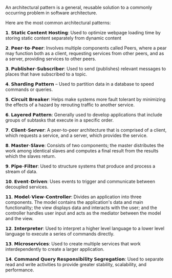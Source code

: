 An architectural pattern is a general, reusable solution to a commonly occurring problem in software architecture.

Here are the most common architectural patterns:

𝟭. 𝗦𝘁𝗮𝘁𝗶𝗰 𝗖𝗼𝗻𝘁𝗲𝗻𝘁 𝗛𝗼𝘀𝘁𝗶𝗻𝗴: Used to optimize webpage loading time by storing static content separately from dynamic content

𝟮. 𝗣𝗲𝗲𝗿-𝘁𝗼-𝗣𝗲𝗲𝗿: Involves multiple components called Peers, where a pear may function both as a client, requesting services from other peers, and
as a server, providing services to other peers.

𝟯. 𝗣𝘂𝗯𝗹𝗶𝘀𝗵𝗲𝗿-𝗦𝘂𝗯𝘀𝗰𝗿𝗶𝗯𝗲𝗿: Used to send (publishes) relevant messages to places that have subscribed to a topic.

𝟰. 𝗦𝗵𝗮𝗿𝗱𝗶𝗻𝗴 𝗣𝗮𝘁𝘁𝗲𝗿𝗻 – Used to partition data in a database to speed commands or queries.

𝟱. 𝗖𝗶𝗿𝗰𝘂𝗶𝘁 𝗕𝗿𝗲𝗮𝗸𝗲𝗿: Helps make systems more fault tolerant by minimizing the effects of a hazard by rerouting traffic to another service.

𝟲. 𝗟𝗮𝘆𝗲𝗿𝗲𝗱 𝗣𝗮𝘁𝘁𝗲𝗿𝗻: Generally used to develop applications that include groups of subtasks that execute in a specific order.

𝟳. 𝗖𝗹𝗶𝗲𝗻𝘁-𝗦𝗲𝗿𝘃𝗲𝗿: A peer-to-peer architecture that is comprised of a client, which requests a service, and a server, which provides the
service.

𝟴. 𝗠𝗮𝘀𝘁𝗲𝗿-𝗦𝗹𝗮𝘃𝗲: Consists of two components; the master distributes the work among identical slaves and computes a final result from the 
results which the slaves return.

𝟵. 𝗣𝗶𝗽𝗲-𝗙𝗶𝗹𝘁𝗲𝗿: Used to structure systems that produce and process a stream of data.

𝟭𝟬. 𝗘𝘃𝗲𝗻𝘁-𝗗𝗿𝗶𝘃𝗲𝗻: Uses events to trigger and communicate between decoupled services.

𝟭𝟭. 𝗠𝗼𝗱𝗲𝗹-𝗩𝗶𝗲𝘄-𝗖𝗼𝗻𝘁𝗿𝗼𝗹𝗹𝗲𝗿: Divides an application into three components. The model contains the application's data and main functionality; the view displays data and interacts with the user; and the controller handles user input and acts as the mediator between the model and the view.

𝟭𝟮. 𝗜𝗻𝘁𝗲𝗿𝗽𝗿𝗲𝘁𝗲𝗿: Used to interpret a higher level language to a lower level language to execute a series of commands directly.

𝟭𝟯. 𝗠𝗶𝗰𝗿𝗼𝘀𝗲𝗿𝘃𝗶𝗰𝗲𝘀: Used to create multiple services that work interdependently to create a larger application.

𝟭𝟰. 𝗖𝗼𝗺𝗺𝗮𝗻𝗱 𝗤𝘂𝗲𝗿𝘆 𝗥𝗲𝘀𝗽𝗼𝗻𝘀𝗶𝗯𝗶𝗹𝗶𝘁𝘆 𝗦𝗲𝗴𝗿𝗲𝗴𝗮𝘁𝗶𝗼𝗻: Used to separate read and write activities to provide greater stability, scalability, and performance.
